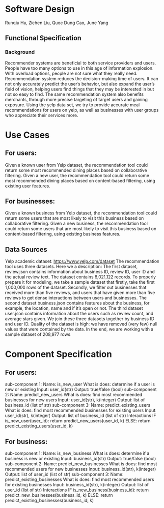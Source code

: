 # Software Design
Runqiu Hu, Zichen Liu, Quoc Dung Cao, June Yang

## Functional Specification
### Background
Recommender systems are beneficial to both service providers and users. People have too many options to use in this age of information explosion. With overload options, people are not sure what they really need. Recommendation system reduces the decision-making time of users. It can not only accurately predict the user’s behavior, but also expand the user’s field of vision, helping users find things that they may be interested in but not so easy to find. The same recommendation system also benefits merchants, through more precise targeting of target users and gaining exposure. Using the yelp data set, we try to provide accurate meal recommendations for users on yelp, as well as businesses with user groups who appreciate their services more.

# Use Cases
## For users:
Given a known user from Yelp dataset, the recommendation tool could return some most recommended dining places based on collaborative filtering. 
Given a new user, the recommendation tool could return some most recommended dining places based on content-based filtering, using existing user features.

## For businesses:
Given a known business from Yelp dataset, the recommendation tool could return some users that are most likely to visit this business based on collaborative filtering.
Given a new business, the recommendation tool could return some users that are most likely to visit this business based on content-based filtering, using existing business features. 

## Data Sources
Yelp academic dataset: https://www.yelp.com/dataset
The recommendation tool uses three datasets. Here we a description:
The first dataset, review.json contains information about business ID, review ID, user ID and the actual review text. The dataset contains 8,021,122 records. To properly prepare it for modeling, we take a sample dataset that firstly, take the first 1,000,000 rows of the dataset. Secondly, we filter out businesses that received more than five reviews, and users that have given more than five reviews to get dense interactions between users and businesses.
The second dataset business.json contains features about the business, for example, the location, name and if it’s open or not. 
The third dataset user.json contains information about the users such as review count, and average stars given. 
We join these three datasets together by business ID and user ID. Quality of the dataset is high: we have removed (very few) null values that were contained by the data. In the end, we are working with a sample dataset of 208,977 rows. 

# Component Specification
## For users:
sub-component 1: 
Name: is_new_user
What is does: determine if a user is new or existing
Input: user_id(str)
Output: true/false (bool)
sub-component 2:
Name: predict_new_users
What is does: find most recommended businesses for new users
Input: user_id(str), k(integer)
Output: list of business_id (list of str)
sub-component 3:
Name: predict_existing_users
What is does: find most recommended businesses for existing users
Input: user_id(str), k(integer)
Output: list of business_id (list of str)
Interactions
			IF is_new_user(user_id):
				return predict_new_users(user_id, k)
			ELSE:
				return predict_existing_users(user_id, k)


## For business:
sub-component 1: 
Name: is_new_business
What is does: determine if a business is new or existing
Input: business_id(str)
Output: true/false (bool)
sub-component 2:
Name: predict_new_businesses
What is does: find most recommended users for new businesses
Input: business_id(str), k(integer)
Output: list of user_id (list of str)
sub-component 3:
Name: predict_existing_businesses
What is does: find most recommended users for existing businesses
Input: business_id(str), k(integer)
Output: list of user_id (list of str)
Interactions
			IF is_new_business(business_id):
				return predict_new_businesses(business_id, k)
			ELSE:
				return predict_existing_businesses(business_id, k)
